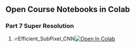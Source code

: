 ## Open Course Notebooks in Colab

### Part 7 Super Resolution
1. 🔥Efficient_SubPixel_CNN[![Open In Colab](https://colab.research.google.com/assets/colab-badge.svg)](https://colab.research.google.com/github/TA-aiacademy/course_3.0/blob/CNN/05_CVCNN/Part7_Super_Resolution/01_Efficient_SubPixel_CNN.ipynb)